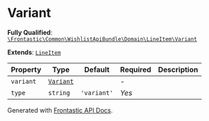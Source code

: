 #  Variant

**Fully Qualified**: [`\Frontastic\Common\WishlistApiBundle\Domain\LineItem\Variant`](../../../../../src/php/WishlistApiBundle/Domain/LineItem/Variant.php)

**Extends**: [`LineItem`](../LineItem.md)

Property|Type|Default|Required|Description
--------|----|-------|--------|-----------
`variant` | [`Variant`](../../../ProductApiBundle/Domain/Variant.md) |  | - | 
`type` | `string` | `'variant'` | *Yes* | 

Generated with [Frontastic API Docs](https://github.com/FrontasticGmbH/apidocs).
